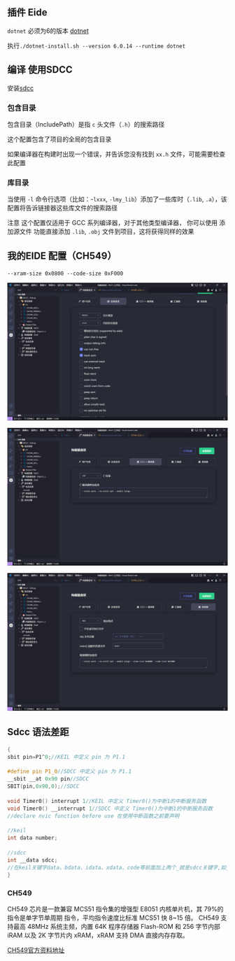 ## 插件 Eide
`dotnet` 必须为6的版本
[dotnet](https://dotnet.microsoft.com/en-us/download/dotnet/scripts)

执行`./dotnet-install.sh --version 6.0.14 --runtime dotnet`
## 编译 使用SDCC
安装[sdcc](https://sdcc.sourceforge.net/)

### 包含目录
包含目录（IncludePath）是指 `c` 头文件（`.h`）的搜索路径

这个配置包含了项目的全局的包含目录

如果编译器在构建时出现一个错误，并告诉您没有找到 `xx.h` 文件，可能需要检查此配置
### 库目录

当使用 `-l` 命令行选项（比如：-`lxxx`, `-lmy_lib`）添加了一些库时（`.lib`, `.a`），该配置将告诉链接器这些库文件的搜索路径

注意
这个配置仅适用于 GCC 系列编译器，对于其他类型编译器， 你可以使用 添加源文件 功能直接添加 `.lib`, `.obj` 文件到项目，这将获得同样的效果

##  我的EIDE 配置（CH549）

`--xram-size 0x0800 --code-size 0xF000`

![全局设置](/jpg/done1.jpg)

![编译器设置](/jpg/done2.jpg)

![linker设置](/jpg/done3.jpg)



## Sdcc 语法差距

```C
{
sbit pin=P1^0;//KEIL 中定义 pin 为 P1.1

#define pin P1_0//SDCC 中定义 pin 为 P1.1
__sbit __at 0x90 pin//SDCC 
SBIT(pin,0x90,0);//SDCC 

void Timer0() interrupt 1//KEIL 中定义 Timer0()为中断1的中断服务函数
void Timer0() __interrupt 1//SDCC 中定义 Timer0()为中断1的中断服务函数
//declare nvic function before use 在使用中断函数之前要声明

//keil
int data number;

//sdcc
int __data sdcc;
//在keil关键字data、bdata、idata、xdata、code等前面加上两个_就是sdcc关键字,如__code
}
```



### CH549
CH549 芯片是一款兼容 MCS51 指令集的增强型 E8051 内核单片机，其 79%的指令是单字节单周期
指令，平均指令速度比标准 MCS51 快 8~15 倍。
CH549 支持最高 48MHz 系统主频，内置 64K 程序存储器 Flash-ROM 和 256 字节内部 iRAM 以及 2K
字节片内  xRAM，xRAM 支持 DMA 直接内存存取。

[CH549官方资料地址](https://www.wch.cn/products/CH549.html)




